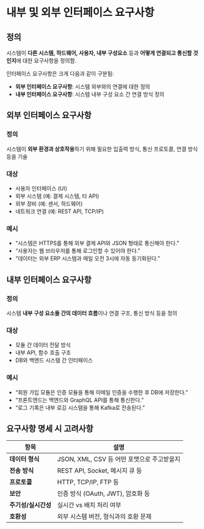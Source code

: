 # 내부 및 외부 인터페이스 요구사항

## 정의

시스템이 **다른 시스템, 하드웨어, 사용자, 내부 구성요소** 등과 **어떻게 연결되고 통신할 것인지**에 대한 요구사항을 정의함.

인터페이스 요구사항은 크게 다음과 같이 구분됨:

- **외부 인터페이스 요구사항**: 시스템 외부와의 연결에 대한 정의
- **내부 인터페이스 요구사항**: 시스템 내부 구성 요소 간 연결 방식 정의


## 외부 인터페이스 요구사항

### 정의
시스템이 **외부 환경과 상호작용**하기 위해 필요한 입출력 방식, 통신 프로토콜, 연결 방식 등을 기술

### 대상
- 사용자 인터페이스 (UI)
- 외부 시스템 (예: 결제 시스템, 타 API)
- 외부 장비 (예: 센서, 하드웨어)
- 네트워크 연결 (예: REST API, TCP/IP)

### 예시
- “시스템은 HTTPS를 통해 외부 결제 API와 JSON 형태로 통신해야 한다.”
- “사용자는 웹 브라우저를 통해 로그인할 수 있어야 한다.”
- “데이터는 외부 ERP 시스템과 매일 오전 3시에 자동 동기화된다.”


## 내부 인터페이스 요구사항

### 정의
시스템 **내부 구성 요소들 간의 데이터 흐름**이나 연결 구조, 통신 방식 등을 정의

### 대상
- 모듈 간 데이터 전달 방식
- 내부 API, 함수 호출 구조
- DB와 백엔드 시스템 간 인터페이스

### 예시
- “회원 가입 모듈은 인증 모듈을 통해 이메일 인증을 수행한 후 DB에 저장한다.”
- “프론트엔드는 백엔드와 GraphQL API를 통해 통신한다.”
- “로그 기록은 내부 로깅 시스템을 통해 Kafka로 전송된다.”


## 요구사항 명세 시 고려사항

| 항목 | 설명 |
|------|------|
| **데이터 형식** | JSON, XML, CSV 등 어떤 포맷으로 주고받을지 |
| **전송 방식** | REST API, Socket, 메시지 큐 등 |
| **프로토콜** | HTTP, TCP/IP, FTP 등 |
| **보안** | 인증 방식 (OAuth, JWT), 암호화 등 |
| **주기성/실시간성** | 실시간 vs 배치 처리 여부 |
| **호환성** | 외부 시스템 버전, 형식과의 호환 문제 |


